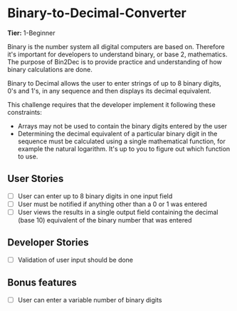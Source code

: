 # Binary-to-Decimal-Converter

**Tier:** 1-Beginner

Binary is the number system all digital computers are based on.
Therefore it's important for developers to understand binary, or base 2,
mathematics. The purpose of Bin2Dec is to provide practice and
understanding of how binary calculations are done.

Binary to Decimal allows the user to enter strings of up to 8 binary digits, 0's
and 1's, in any sequence and then displays its decimal equivalent.

This challenge requires that the developer implement it following these
constraints:

- Arrays may not be used to contain the binary digits entered by the user
- Determining the decimal equivalent of a particular binary digit in the
  sequence must be calculated using a single mathematical function, for
  example the natural logarithm. It's up to you to figure out which function
  to use.

## User Stories

- [ ] User can enter up to 8 binary digits in one input field
- [ ] User must be notified if anything other than a 0 or 1 was entered
- [ ] User views the results in a single output field containing the decimal (base 10) equivalent of the binary number that was entered

## Developer Stories

- [ ] Validation of user input should be done
<!-- ✅ -->

## Bonus features

- [ ] User can enter a variable number of binary digits
